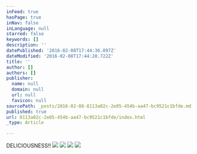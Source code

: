 ```yaml
---
inFeed: true
hasPage: true
inNav: false
inLanguage: null
starred: false
keywords: []
description: ''
datePublished: '2016-02-08T17:44:36.897Z'
dateModified: '2016-02-08T17:44:20.722Z'
title: ''
author: []
authors: []
publisher:
  name: null
  domain: null
  url: null
  favicon: null
sourcePath: _posts/2016-02-08-8113a02c-2e05-454b-aa47-bc9521c1bfde.md
published: true
url: 8113a02c-2e05-454b-aa47-bc9521c1bfde/index.html
_type: Article

---
```

DELICIOUSNESS!! ![](https://the-grid-user-content.s3-us-west-2.amazonaws.com/9441aaf4-2401-48a6-85ae-07e296f07634.jpg)
![](https://the-grid-user-content.s3-us-west-2.amazonaws.com/06eb42cb-244d-41c3-b258-a31fbd172048.jpg)
![](https://the-grid-user-content.s3-us-west-2.amazonaws.com/217acc85-d73b-434a-b82e-c79a17d9500d.jpg)
![](https://the-grid-user-content.s3-us-west-2.amazonaws.com/a9ebd253-7cc7-4e81-b587-9e6201ade305.jpg)